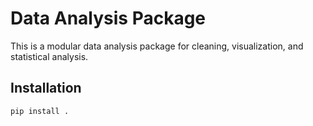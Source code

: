 # Data Analysis Package

This is a modular data analysis package for cleaning, visualization, and statistical analysis.

## Installation

```bash
pip install .
